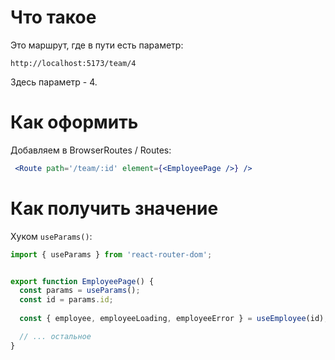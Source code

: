 # Что такое
Это маршрут, где в пути есть параметр:
```
http://localhost:5173/team/4
```
Здесь параметр - 4.

# Как оформить
Добавляем в BrowserRoutes / Routes:
```jsx
 <Route path='/team/:id' element={<EmployeePage />} />
```

# Как получить значение
Хуком `useParams()`:
```jsx
import { useParams } from 'react-router-dom';


export function EmployeePage() {
  const params = useParams();
  const id = params.id;
  
  const { employee, employeeLoading, employeeError } = useEmployee(id);

  // ... остальное
}
```

